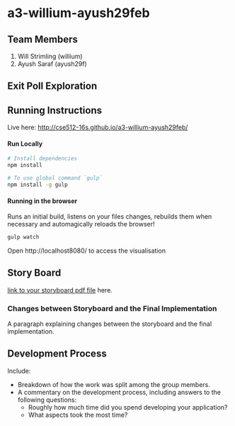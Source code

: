 # a3-willium-ayush29feb

## Team Members

1. Will Strimling (willium)
2. Ayush Saraf (ayush29f)

## Exit Poll Exploration

<!--
![Thumbnail](thumbnail.png)

(Put your a brief description of your final interactive visualization application and your dataset here.)
-->

## Running Instructions

Live here: http://cse512-16s.github.io/a3-willium-ayush29feb/

#### Run Locally

```bash
# Install dependencies
npm install

# To use global command `gulp`
npm install -g gulp
```

#### Running in the browser
Runs an initial build, listens on your files changes, rebuilds them when necessary
and automagically reloads the browser!

```bash
gulp watch
```
Open http://localhost8080/ to access the visualisation

## Story Board

[link to your storyboard pdf file](storyboard.pdf?raw=true) here.

### Changes between Storyboard and the Final Implementation

A paragraph explaining changes between the storyboard and the final implementation.

## Development Process

Include:
- Breakdown of how the work was split among the group members.
- A commentary on the development process, including answers to the following questions:
  - Roughly how much time did you spend developing your application?
  - What aspects took the most time?